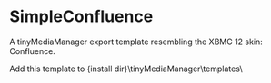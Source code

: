 SimpleConfluence
==============

A tinyMediaManager export template resembling the XBMC 12 skin: Confluence.

Add this template to {install dir}\tinyMediaManager\templates\